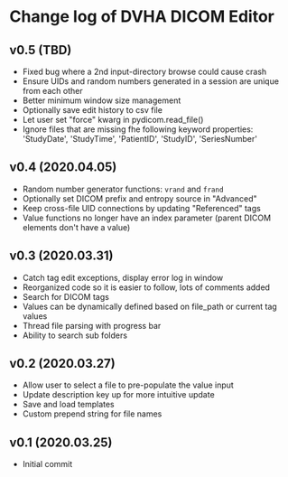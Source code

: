 # Change log of DVHA DICOM Editor

v0.5 (TBD)
--------------------
 - Fixed bug where a 2nd input-directory browse could cause crash
 - Ensure UIDs and random numbers generated in a session are unique from each other
 - Better minimum window size management
 - Optionally save edit history to csv file
 - Let user set "force" kwarg in pydicom.read_file()
 - Ignore files that are missing fhe following keyword properties:  
    'StudyDate', 'StudyTime', 'PatientID', 'StudyID', 'SeriesNumber'


v0.4 (2020.04.05)
--------------------
 - Random number generator functions: `vrand` and `frand`
 - Optionally set DICOM prefix and entropy source in "Advanced"
 - Keep cross-file UID connections by updating "Referenced" tags
 - Value functions no longer have an index parameter (parent DICOM elements don't have a value)

v0.3 (2020.03.31)
--------------------
 - Catch tag edit exceptions, display error log in window
 - Reorganized code so it is easier to follow, lots of comments added
 - Search for DICOM tags
 - Values can be dynamically defined based on file_path or current tag values
 - Thread file parsing with progress bar
 - Ability to search sub folders
 
 
v0.2 (2020.03.27)
--------------------
 - Allow user to select a file to pre-populate the value input
 - Update description key up for more intuitive update
 - Save and load templates
 - Custom prepend string for file names

v0.1 (2020.03.25)
--------------------
 - Initial commit